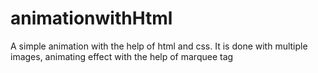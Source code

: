 # animationwithHtml
A simple animation with the help of html and css.
It is done with multiple images, animating effect with the help of marquee tag
